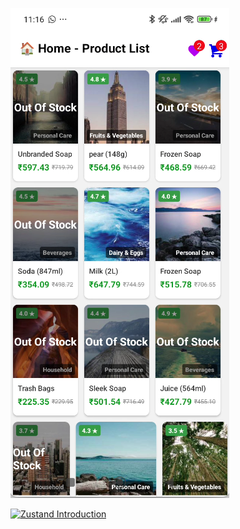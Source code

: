 
![](https://raw.githubusercontent.com/subraatakumar/TechCraft-Modern-Web-Development-Course/main/website_content/images/3_columns.png)


[![Zustand Introduction](https://img.youtube.com/vi/JrSPbeph76g/1.jpg)](https://www.youtube.com/watch?v=JrSPbeph76g)


